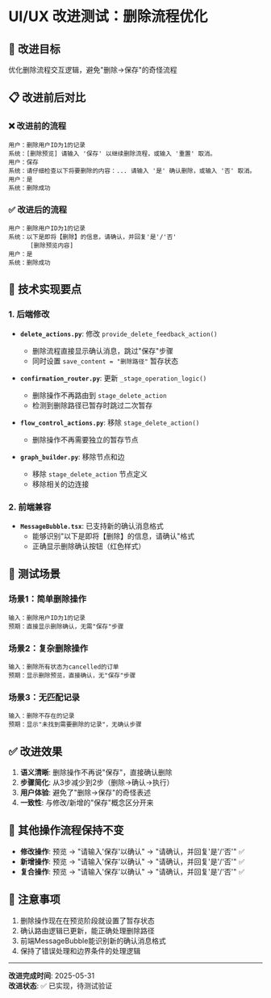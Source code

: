 # UI/UX 改进测试：删除流程优化

## 🎯 改进目标
优化删除流程交互逻辑，避免"删除→保存"的奇怪流程

## 📋 改进前后对比

### ❌ 改进前的流程
```
用户：删除用户ID为1的记录
系统：[删除预览] 请输入 '保存' 以继续删除流程，或输入 '重置' 取消。
用户：保存
系统：请仔细检查以下将要删除的内容：... 请输入 '是' 确认删除，或输入 '否' 取消。
用户：是
系统：删除成功
```

### ✅ 改进后的流程
```
用户：删除用户ID为1的记录
系统：以下是即将【删除】的信息，请确认，并回复'是'/'否'
      [删除预览内容]
用户：是
系统：删除成功
```

## 🔧 技术实现要点

### 1. 后端修改
- **`delete_actions.py`**: 修改 `provide_delete_feedback_action()`
  - 删除流程直接显示确认消息，跳过"保存"步骤
  - 同时设置 `save_content = "删除路径"` 暂存状态

- **`confirmation_router.py`**: 更新 `_stage_operation_logic()`
  - 删除操作不再路由到 `stage_delete_action`
  - 检测到删除路径已暂存时跳过二次暂存

- **`flow_control_actions.py`**: 移除 `stage_delete_action()` 
  - 删除操作不再需要独立的暂存节点

- **`graph_builder.py`**: 移除节点和边
  - 移除 `stage_delete_action` 节点定义
  - 移除相关的边连接

### 2. 前端兼容
- **`MessageBubble.tsx`**: 已支持新的确认消息格式
  - 能够识别"以下是即将【删除】的信息，请确认"格式
  - 正确显示删除确认按钮（红色样式）

## 🧪 测试场景

### 场景1：简单删除操作
```
输入：删除用户ID为1的记录
预期：直接显示删除确认，无需"保存"步骤
```

### 场景2：复杂删除操作
```
输入：删除所有状态为cancelled的订单
预期：显示删除预览，直接确认，无"保存"步骤
```

### 场景3：无匹配记录
```
输入：删除不存在的记录
预期：显示"未找到需要删除的记录"，无确认步骤
```

## ✅ 改进效果

1. **语义清晰**: 删除操作不再说"保存"，直接确认删除
2. **步骤简化**: 从3步减少到2步（删除→确认→执行）
3. **用户体验**: 避免了"删除→保存"的奇怪表述
4. **一致性**: 与修改/新增的"保存"概念区分开来

## 🔄 其他操作流程保持不变

- **修改操作**: 预览 → "请输入'保存'以确认" → "请确认，并回复'是'/'否'" ✅
- **新增操作**: 预览 → "请输入'保存'以确认" → "请确认，并回复'是'/'否'" ✅  
- **复合操作**: 预览 → "请输入'保存'以确认" → "请确认，并回复'是'/'否'" ✅

## 📝 注意事项

1. 删除操作现在在预览阶段就设置了暂存状态
2. 确认路由逻辑已更新，能正确处理删除路径
3. 前端MessageBubble能识别新的确认消息格式
4. 保持了错误处理和边界条件的处理逻辑

---

**改进完成时间**: 2025-05-31  
**改进状态**: ✅ 已实现，待测试验证 